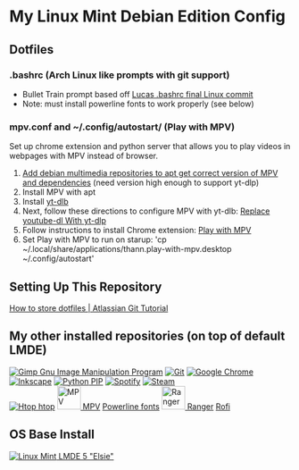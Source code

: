# My Linux Mint Debian Edition Config
## Dotfiles
### .bashrc (Arch Linux like prompts with git support)
- Bullet Train prompt based off [Lucas .bashrc final Linux commit](https://github.com/ChevySSinSD/bashrc)
- Note: must install powerline fonts to work properly (see below)

### mpv.conf and ~/.config/autostart/ (Play with MPV)
Set up chrome extension and python server that allows you to play videos in webpages with MPV instead of browser.
1. [Add debian multimedia repositories to apt get correct version of MPV and dependencies](https://hackernoon.com/install-deb-multimedia-repositories-on-debian-and-kali-linux-vy5o3y4q) (need version high enough to support yt-dlp)
1. Install MPV with apt
1. Install [yt-dlb](https://github.com/yt-dlp/yt-dlp#installation) 
1. Next, follow these directions to configure MPV with yt-dlb: [Replace youtube-dl With yt-dlp](https://www.funkyspacemonkey.com/replace-youtube-dl-with-yt-dlp-how-to-make-mpv-work-with-yt-dlp)
1. Follow instructions to install Chrome extension: [Play with MPV](https://github.com/Thann/play-with-mpv)
1. Set Play with MPV to run on starup: 'cp ~/.local/share/applications/thann.play-with-mpv.desktop ~/.config/autostart'

## Setting Up This Repository
[How to store dotfiles | Atlassian Git Tutorial](https://www.atlassian.com/git/tutorials/dotfiles)

## My other installed repositories (on top of default LMDE)
[![Gimp Gnu Image Manipulation Program](https://img.shields.io/badge/Gimp-657D8B?style=for-the-badge&logo=gimp&logoColor=FFFFFF)](https://packages.debian.org/gimp)
[![Git](https://img.shields.io/badge/git-%23F05033.svg?style=for-the-badge&logo=git&logoColor=white)](https://packages.debian.org/git)
[![Google Chrome](https://img.shields.io/badge/Google%20Chrome-4285F4?style=for-the-badge&logo=GoogleChrome&logoColor=white)](https://www.google.com/intl/en_us/chrome/)
[![Inkscape](https://img.shields.io/badge/Inkscape-e0e0e0?style=for-the-badge&logo=inkscape&logoColor=080A13)](https://packages.debian.org/inkscape)
[![Python](https://img.shields.io/badge/python-3670A0?style=for-the-badge&logo=python&logoColor=ffdd54) PIP](https://packages.debian.org/python3-pip)
[![Spotify](https://img.shields.io/badge/Spotify-1ED760?style=for-the-badge&logo=spotify&logoColor=white)](https://www.spotify.com/us/download/linux/)
[![Steam](https://img.shields.io/badge/steam-%23000000.svg?style=for-the-badge&logo=steam&logoColor=white)](https://packages.debian.org/steam)
<br/>
[![Htop](https://upload.wikimedia.org/wikipedia/commons/5/5d/Breezeicons-apps-48-htop.svg) htop](https://packages.debian.org/htop)
[<img src="https://upload.wikimedia.org/wikipedia/commons/7/73/Mpv_logo_%28official%29.png" width=42 alt="MPV"> MPV](https://www.deb-multimedia.org/dists/testing/main/binary-amd64/package/mpv)
[Powerline fonts](https://github.com/powerline/fonts)
[<img src="https://raw.githubusercontent.com/ranger/ranger-assets/f36bccaa8df4d345f9def63cb6e25ea1990ce99c/logo/ranger312.svg" width=42 alt="Ranger"> Ranger](https://packages.debian.org/ranger)
[Rofi](https://packages.debian.org/rofi)

## OS Base Install
[![Linux Mint](https://img.shields.io/badge/Linux%20Mint-87CF3E?style=for-the-badge&logo=Linux%20Mint&logoColor=white) LMDE 5 "Elsie"](https://blog.linuxmint.com/?p=4287)
